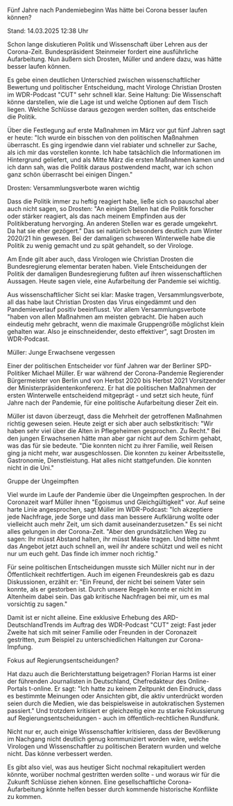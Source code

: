 
Fünf Jahre nach Pandemiebeginn
Was hätte bei Corona besser laufen können?


Stand: 14.03.2025 12:38 Uhr


Schon lange diskutieren Politik und Wissenschaft über Lehren aus der Corona-Zeit. Bundespräsident Steinmeier fordert eine ausführliche Aufarbeitung. Nun äußern sich Drosten, Müller und andere dazu, was hätte besser laufen können.



Es gebe einen deutlichen Unterschied zwischen wissenschaftlicher Bewertung und politischer Entscheidung, macht Virologe Christian Drosten im WDR-Podcast "CUT" sehr schnell klar. Seine Haltung: Die Wissenschaft könne darstellen, wie die Lage ist und welche Optionen auf dem Tisch liegen. Welche Schlüsse daraus gezogen werden sollten, das entscheide die Politik.


Über die Festlegung auf erste Maßnahmen im März vor gut fünf Jahren sagt er heute: "Ich wurde ein bisschen von den politischen Maßnahmen überrascht. Es ging irgendwie dann viel rabiater und schneller zur Sache, als ich mir das vorstellen konnte. Ich habe tatsächlich die Informationen im Hintergrund geliefert, und als Mitte März die ersten Maßnahmen kamen und ich dann sah, was die Politik daraus postwendend macht, war ich schon ganz schön überrascht bei einigen Dingen."

Drosten: Versammlungsverbote waren wichtig


Dass die Politik immer zu heftig reagiert habe, ließe sich so pauschal aber auch nicht sagen, so Drosten: "An einigen Stellen hat die Politik forscher oder stärker reagiert, als das nach meinem Empfinden aus der Politikberatung hervorging. An anderen Stellen war es gerade umgekehrt. Da hat sie eher gezögert." Das sei natürlich besonders deutlich zum Winter 2020/21 hin gewesen. Bei der damaligen schweren Winterwelle habe die Politik zu wenig gemacht und zu spät gehandelt, so der Virologe.


Am Ende gilt aber auch, dass Virologen wie Christian Drosten die Bundesregierung elementar beraten haben. Viele Entscheidungen der Politik der damaligen Bundesregierung fußten auf ihren wissenschaftlichen Aussagen. Heute sagen viele, eine Aufarbeitung der Pandemie sei wichtig.


Aus wissenschaftlicher Sicht sei klar: Maske tragen, Versammlungsverbote, all das habe laut Christian Drosten das Virus eingedämmt und den Pandemieverlauf positiv beeinflusst. Vor allem Versammlungsverbote "haben von allen Maßnahmen am meisten gebracht. Die haben auch eindeutig mehr gebracht, wenn die maximale Gruppengröße möglichst klein gehalten war. Also je einschneidender, desto effektiver", sagt Drosten im WDR-Podcast.

Müller: Junge Erwachsene vergessen


Einer der politischen Entscheider vor fünf Jahren war der Berliner SPD-Politiker Michael Müller. Er war während der Corona-Pandemie Regierender Bürgermeister von Berlin und von Herbst 2020 bis Herbst 2021 Vorsitzender der Ministerpräsidentenkonferenz. Er hat die politischen Maßnahmen der ersten Winterwelle entscheidend mitgeprägt - und setzt sich heute, fünf Jahre nach der Pandemie, für eine politische Aufarbeitung dieser Zeit ein.


Müller ist davon überzeugt, dass die Mehrheit der getroffenen Maßnahmen richtig gewesen seien. Heute zeigt er sich aber auch selbstkritisch: "Wir haben sehr viel über die Alten in Pflegeheimen gesprochen. Zu Recht." Bei den jungen Erwachsenen hätte man aber gar nicht auf dem Schirm gehabt, was das für sie bedeute. "Die konnten nicht zu ihrer Familie, weil Reisen ging ja nicht mehr, war ausgeschlossen. Die konnten zu keiner Arbeitsstelle, Gastronomie, Dienstleistung. Hat alles nicht stattgefunden. Die konnten nicht in die Uni."

Gruppe der Ungeimpften


Viel wurde im Laufe der Pandemie über die Ungeimpften gesprochen. In der Coronazeit warf Müller ihnen "Egoismus und Gleichgültigkeit" vor. Auf seine harte Linie angesprochen, sagt Müller im WDR-Podcast: "Ich akzeptiere jede Nachfrage, jede Sorge und dass man bessere Aufklärung wollte oder vielleicht auch mehr Zeit, um sich damit auseinanderzusetzen." Es sei nicht alles gelungen in der Corona-Zeit. "Aber den grundsätzlichen Weg zu sagen: Ihr müsst Abstand halten, ihr müsst Maske tragen. Und bitte nehmt das Angebot jetzt auch schnell an, weil ihr andere schützt und weil es nicht nur um euch geht. Das finde ich immer noch richtig."


Für seine politischen Entscheidungen musste sich Müller nicht nur in der Öffentlichkeit rechtfertigen. Auch im eigenen Freundeskreis gab es dazu Diskussionen, erzählt er: "Ein Freund, der nicht bei seinem Vater sein konnte, als er gestorben ist. Durch unsere Regeln konnte er nicht im Altenheim dabei sein. Das gab kritische Nachfragen bei mir, um es mal vorsichtig zu sagen."


Damit ist er nicht alleine. Eine exklusive Erhebung des ARD-DeutschlandTrends im Auftrag des WDR-Podcast "CUT" zeigt: Fast jeder Zweite hat sich mit seiner Familie oder Freunden in der Coronazeit gestritten, zum Beispiel zu unterschiedlichen Haltungen zur Corona-Impfung.

Fokus auf Regierungsentscheidungen?


Hat dazu auch die Berichterstattung beigetragen? Florian Harms ist einer der führenden Journalisten in Deutschland, Chefredakteur des Online-Portals t-online. Er sagt: "Ich hatte zu keinem Zeitpunkt den Eindruck, dass es bestimmte Meinungen oder Ansichten gibt, die aktiv unterdrückt worden seien durch die Medien, wie das beispielsweise in autokratischen Systemen passiert." Und trotzdem kritisiert er gleichzeitig eine zu starke Fokussierung auf Regierungsentscheidungen - auch im öffentlich-rechtlichen Rundfunk.


Nicht nur er, auch einige Wissenschaftler kritisieren, dass der Bevölkerung im Nachgang nicht deutlich genug kommuniziert worden wäre, welche Virologen und Wissenschaftler zu politischen Beratern wurden und welche nicht. Das könne verbessert werden.


Es gibt also viel, was aus heutiger Sicht nochmal rekapituliert werden könnte, worüber nochmal gestritten werden sollte - und woraus wir für die Zukunft Schlüsse ziehen können. Eine gesellschaftliche Corona-Aufarbeitung könnte helfen besser durch kommende historische Konflikte zu kommen.

